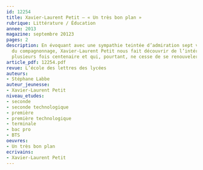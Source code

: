 ```yaml
---
id: 12254
title: Xavier-Laurent Petit – « Un très bon plan »
rubrique: Littérature / Éducation
annee: 2013
magazine: septembre 20123
pages: 2
description: En évoquant avec une sympathie teintée d’admiration sept vies dans l’engagement
  du compagnonnage, Xavier-Laurent Petit nous fait découvrir de l’intérieur une institution
  plusieurs fois centenaire et qui, pourtant, ne cesse de se renouveler…
article_pdf: 12254.pdf
revue: L’école des lettres des lycées
auteurs:
- Stéphane Labbe
auteur_jeunesse:
- Xavier-Laurent Petit
niveau_etudes:
- seconde
- seconde technologique
- première
- première technologique
- terminale
- bac pro
- BTS
oeuvres:
- Un très bon plan
ecrivains:
- Xavier-Laurent Petit
---
```

